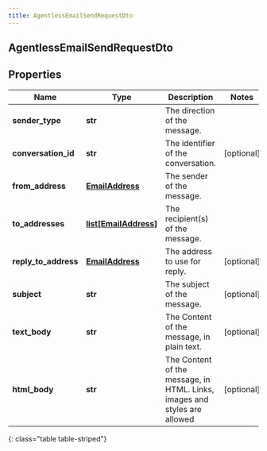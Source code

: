 ```yaml
---
title: AgentlessEmailSendRequestDto
---
```

## AgentlessEmailSendRequestDto

## Properties

|Name | Type | Description | Notes|
|------------ | ------------- | ------------- | -------------|
| **sender_type** | **str** | The direction of the message. | |
| **conversation_id** | **str** | The identifier of the conversation. | [optional] |
| **from_address** | [**EmailAddress**](EmailAddress.html) | The sender of the message. | |
| **to_addresses** | [**list[EmailAddress]**](EmailAddress.html) | The recipient(s) of the message. | |
| **reply_to_address** | [**EmailAddress**](EmailAddress.html) | The address to use for reply. | [optional] |
| **subject** | **str** | The subject of the message. | [optional] |
| **text_body** | **str** | The Content of the message, in plain text. | [optional] |
| **html_body** | **str** | The Content of the message, in HTML. Links, images and styles are allowed | [optional] |
{: class="table table-striped"}


